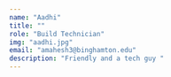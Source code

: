 ```yaml
---
name: "Aadhi"
title: ""
role: "Build Technician"
img: "aadhi.jpg"
email: "amahesh3@binghamton.edu"
description: "Friendly and a tech guy "
---
```


